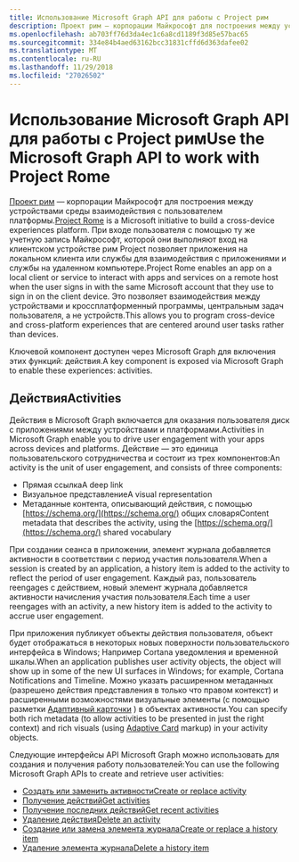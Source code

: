 ```yaml
---
title: Использование Microsoft Graph API для работы с Project рим
description: Проект рим — корпорации Майкрософт для построения между устройствами среды взаимодействия с пользователем платформы. При входе пользователя с помощью ту же учетную запись Майкрософт, которой они выполняют вход на клиентском устройстве рим Project позволяет приложения на локальном клиента или службы для взаимодействия с приложениями и службы на удаленном компьютере. Это позволяет взаимодействия между устройствами и кроссплатформенный программы, центральным задач пользователя, а не устройств.
ms.openlocfilehash: ab703ff76d3da4ec1c6a8cd1189f3d85e57bac65
ms.sourcegitcommit: 334e84b4aed63162bcc31831cffd6d363dafee02
ms.translationtype: MT
ms.contentlocale: ru-RU
ms.lasthandoff: 11/29/2018
ms.locfileid: "27026502"
---
```

# <a name="use-the-microsoft-graph-api-to-work-with-project-rome"></a><span data-ttu-id="ba268-105">Использование Microsoft Graph API для работы с Project рим</span><span class="sxs-lookup"><span data-stu-id="ba268-105">Use the Microsoft Graph API to work with Project Rome</span></span>

<span data-ttu-id="ba268-106">[Проект рим](https://developer.microsoft.com/en-us/windows/project-rome) — корпорации Майкрософт для построения между устройствами среды взаимодействия с пользователем платформы.</span><span class="sxs-lookup"><span data-stu-id="ba268-106">[Project Rome](https://developer.microsoft.com/en-us/windows/project-rome) is a Microsoft initiative to build a cross-device experiences platform.</span></span> <span data-ttu-id="ba268-107">При входе пользователя с помощью ту же учетную запись Майкрософт, которой они выполняют вход на клиентском устройстве рим Project позволяет приложения на локальном клиента или службы для взаимодействия с приложениями и службы на удаленном компьютере.</span><span class="sxs-lookup"><span data-stu-id="ba268-107">Project Rome enables an app on a local client or service to interact with apps and services on a remote host when the user signs in with the same Microsoft account that they use to sign in on the client device.</span></span> <span data-ttu-id="ba268-108">Это позволяет взаимодействия между устройствами и кроссплатформенный программы, центральным задач пользователя, а не устройств.</span><span class="sxs-lookup"><span data-stu-id="ba268-108">This allows you to program cross-device and cross-platform experiences that are centered around user tasks rather than devices.</span></span>

<span data-ttu-id="ba268-109">Ключевой компонент доступен через Microsoft Graph для включения этих функций: действия.</span><span class="sxs-lookup"><span data-stu-id="ba268-109">A key component is exposed via Microsoft Graph to enable these experiences: activities.</span></span>

## <a name="activities"></a><span data-ttu-id="ba268-110">Действия</span><span class="sxs-lookup"><span data-stu-id="ba268-110">Activities</span></span>

<span data-ttu-id="ba268-111">Действия в Microsoft Graph включается для оказания пользователя диск с приложениями между устройствами и платформами.</span><span class="sxs-lookup"><span data-stu-id="ba268-111">Activities in Microsoft Graph enable you to drive user engagement with your apps across devices and platforms.</span></span> <span data-ttu-id="ba268-112">Действие — это единица пользовательского сотрудничества и состоит из трех компонентов:</span><span class="sxs-lookup"><span data-stu-id="ba268-112">An activity is the unit of user engagement, and consists of three components:</span></span>

- <span data-ttu-id="ba268-113">Прямая ссылка</span><span class="sxs-lookup"><span data-stu-id="ba268-113">A deep link</span></span>
- <span data-ttu-id="ba268-114">Визуальное представление</span><span class="sxs-lookup"><span data-stu-id="ba268-114">A visual representation</span></span>
- <span data-ttu-id="ba268-115">Метаданные контента, описывающий действия, с помощью [https://schema.org/](https://schema.org/) общих словаря</span><span class="sxs-lookup"><span data-stu-id="ba268-115">Content metadata that describes the activity, using the [https://schema.org/](https://schema.org/) shared vocabulary</span></span>

<span data-ttu-id="ba268-116">При создании сеанса в приложении, элемент журнала добавляется активности в соответствии с период участия пользователя.</span><span class="sxs-lookup"><span data-stu-id="ba268-116">When a session is created by an application, a history item is added to the activity to reflect the period of user engagement.</span></span> <span data-ttu-id="ba268-117">Каждый раз, пользователь reengages с действием, новый элемент журнала добавляется активности начисления участия пользователя.</span><span class="sxs-lookup"><span data-stu-id="ba268-117">Each time a user reengages with an activity, a new history item is added to the activity to accrue user engagement.</span></span>

<span data-ttu-id="ba268-118">При приложения публикует объекты действия пользователя, объект будет отображаться в некоторых новых поверхности пользовательского интерфейса в Windows; Например Cortana уведомления и временной шкалы.</span><span class="sxs-lookup"><span data-stu-id="ba268-118">When an application publishes user activity objects, the object will show up in some of the new UI surfaces in Windows; for example, Cortana Notifications and Timeline.</span></span> <span data-ttu-id="ba268-119">Можно указать расширенном метаданных (разрешено действия представления в только что правом контекст) и расширенными возможностями визуальные элементы (с помощью разметки [Адаптивный карточки](https://adaptivecards.io/) ) в объектах активности.</span><span class="sxs-lookup"><span data-stu-id="ba268-119">You can specify both rich metadata (to allow activities to be presented in just the right context) and rich visuals (using [Adaptive Card](https://adaptivecards.io/) markup) in your activity objects.</span></span>

<span data-ttu-id="ba268-120">Следующие интерфейсы API Microsoft Graph можно использовать для создания и получения работу пользователей:</span><span class="sxs-lookup"><span data-stu-id="ba268-120">You can use the following Microsoft Graph APIs to create and retrieve user activities:</span></span>

- [<span data-ttu-id="ba268-121">Создать или заменить активности</span><span class="sxs-lookup"><span data-stu-id="ba268-121">Create or replace activity</span></span>](../api/projectrome-put-activity.md)
- [<span data-ttu-id="ba268-122">Получение действий</span><span class="sxs-lookup"><span data-stu-id="ba268-122">Get activities</span></span>](../api/projectrome-get-activities.md)
- [<span data-ttu-id="ba268-123">Получение последних действий</span><span class="sxs-lookup"><span data-stu-id="ba268-123">Get recent activities</span></span>](../api/projectrome-get-recent-activities.md)
- [<span data-ttu-id="ba268-124">Удаление действия</span><span class="sxs-lookup"><span data-stu-id="ba268-124">Delete an activity</span></span>](../api/projectrome-delete-activity.md)
- [<span data-ttu-id="ba268-125">Создание или замена элемента журнала</span><span class="sxs-lookup"><span data-stu-id="ba268-125">Create or replace a history item</span></span>](../api/projectrome-put-historyitem.md)
- [<span data-ttu-id="ba268-126">Удаление элемента журнала</span><span class="sxs-lookup"><span data-stu-id="ba268-126">Delete a history item</span></span>](../api/projectrome-delete-historyitem.md)

